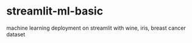 # streamlit-ml-basic
machine learning deployment on streamlit with wine, iris, breast cancer dataset
